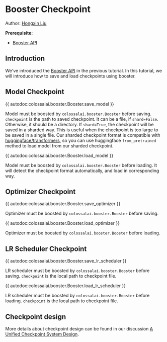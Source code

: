# Booster Checkpoint

Author: [Hongxin Liu](https://github.com/ver217)

**Prerequisite:**
- [Booster API](./booster_api.md)

## Introduction

We've introduced the [Booster API](./booster_api.md) in the previous tutorial. In this tutorial, we will introduce how to save and load checkpoints using booster.

## Model Checkpoint

{{ autodoc:colossalai.booster.Booster.save_model }}

Model must be boosted by `colossalai.booster.Booster` before saving. `checkpoint` is the path to saved checkpoint. It can be a file, if `shard=False`. Otherwise, it should be a directory. If `shard=True`, the checkpoint will be saved in a sharded way. This is useful when the checkpoint is too large to be saved in a single file. Our sharded checkpoint format is compatible with [huggingface/transformers](https://github.com/huggingface/transformers), so you can use huggingface `from_pretrained` method to load model from our sharded checkpoint.

{{ autodoc:colossalai.booster.Booster.load_model }}

Model must be boosted by `colossalai.booster.Booster` before loading. It will detect the checkpoint format automatically, and load in corresponding way.

## Optimizer Checkpoint

{{ autodoc:colossalai.booster.Booster.save_optimizer }}

Optimizer must be boosted by `colossalai.booster.Booster` before saving.

{{ autodoc:colossalai.booster.Booster.load_optimizer }}

Optimizer must be boosted by `colossalai.booster.Booster` before loading.

## LR Scheduler Checkpoint

{{ autodoc:colossalai.booster.Booster.save_lr_scheduler }}

LR scheduler must be boosted by `colossalai.booster.Booster` before saving. `checkpoint` is the local path to checkpoint file.

{{ autodoc:colossalai.booster.Booster.load_lr_scheduler }}

LR scheduler must be boosted by `colossalai.booster.Booster` before loading. `checkpoint` is the local path to checkpoint file.

## Checkpoint design

More details about checkpoint design can be found in our discussion [A Unified Checkpoint System Design](https://github.com/hpcaitech/ColossalAI/discussions/3339).

<!-- doc-test-command: echo  -->
